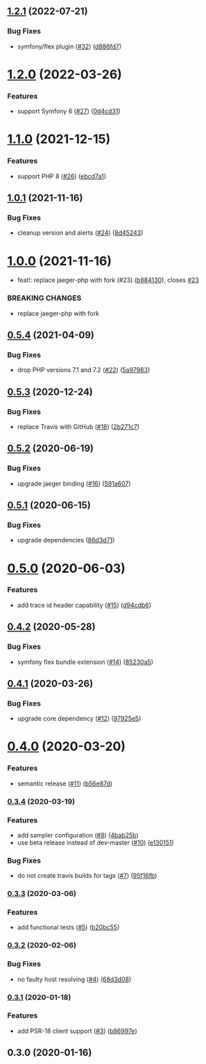 ## [1.2.1](https://github.com/auxmoney/OpentracingBundle-Jaeger/compare/v1.2.0...v1.2.1) (2022-07-21)


### Bug Fixes

* symfony/flex plugin ([#32](https://github.com/auxmoney/OpentracingBundle-Jaeger/issues/32)) ([d886fd7](https://github.com/auxmoney/OpentracingBundle-Jaeger/commit/d886fd75b39059b3f7bc9e21f5bd57e1bfab798c))

# [1.2.0](https://github.com/auxmoney/OpentracingBundle-Jaeger/compare/v1.1.0...v1.2.0) (2022-03-26)


### Features

* support Symfony 6 ([#27](https://github.com/auxmoney/OpentracingBundle-Jaeger/issues/27)) ([0d4cd31](https://github.com/auxmoney/OpentracingBundle-Jaeger/commit/0d4cd3152bddb9dafdf7b6c53528cb4ea8fc0cd5))

# [1.1.0](https://github.com/auxmoney/OpentracingBundle-Jaeger/compare/v1.0.1...v1.1.0) (2021-12-15)


### Features

* support PHP 8 ([#26](https://github.com/auxmoney/OpentracingBundle-Jaeger/issues/26)) ([ebcd7a1](https://github.com/auxmoney/OpentracingBundle-Jaeger/commit/ebcd7a15453aef9ad756c84d6784be5ae331b0de))

## [1.0.1](https://github.com/auxmoney/OpentracingBundle-Jaeger/compare/v1.0.0...v1.0.1) (2021-11-16)


### Bug Fixes

* cleanup version and alerts ([#24](https://github.com/auxmoney/OpentracingBundle-Jaeger/issues/24)) ([8d45243](https://github.com/auxmoney/OpentracingBundle-Jaeger/commit/8d4524360093651de5e4916be5d496f7d4c19dd7))

# [1.0.0](https://github.com/auxmoney/OpentracingBundle-Jaeger/compare/v0.5.4...v1.0.0) (2021-11-16)


* feat!: replace jaeger-php with fork (#23) ([b884130](https://github.com/auxmoney/OpentracingBundle-Jaeger/commit/b8841306fc5c49fd241a17c117f920b56ccbc815)), closes [#23](https://github.com/auxmoney/OpentracingBundle-Jaeger/issues/23)


### BREAKING CHANGES

* replace jaeger-php with fork

## [0.5.4](https://github.com/auxmoney/OpentracingBundle-Jaeger/compare/v0.5.3...v0.5.4) (2021-04-09)


### Bug Fixes

* drop PHP versions 7.1 and 7.2 ([#22](https://github.com/auxmoney/OpentracingBundle-Jaeger/issues/22)) ([5a97983](https://github.com/auxmoney/OpentracingBundle-Jaeger/commit/5a979832a4f2f1ea04c9bf67e7f147a3def7a478))

## [0.5.3](https://github.com/auxmoney/OpentracingBundle-Jaeger/compare/v0.5.2...v0.5.3) (2020-12-24)


### Bug Fixes

* replace Travis with GitHub ([#18](https://github.com/auxmoney/OpentracingBundle-Jaeger/issues/18)) ([2b271c7](https://github.com/auxmoney/OpentracingBundle-Jaeger/commit/2b271c785f9e9b557395b91570225c88981be426))

## [0.5.2](https://github.com/auxmoney/OpentracingBundle-Jaeger/compare/v0.5.1...v0.5.2) (2020-06-19)


### Bug Fixes

* upgrade jaeger binding ([#16](https://github.com/auxmoney/OpentracingBundle-Jaeger/issues/16)) ([591a607](https://github.com/auxmoney/OpentracingBundle-Jaeger/commit/591a60719f48da39845f5e243bd6f53e7b083cae))

## [0.5.1](https://github.com/auxmoney/OpentracingBundle-Jaeger/compare/v0.5.0...v0.5.1) (2020-06-15)


### Bug Fixes

* upgrade dependencies ([86d3d71](https://github.com/auxmoney/OpentracingBundle-Jaeger/commit/86d3d718b8a82f5eef43db96a617a0caf5f21b91))

# [0.5.0](https://github.com/auxmoney/OpentracingBundle-Jaeger/compare/v0.4.2...v0.5.0) (2020-06-03)


### Features

* add trace id header capability ([#15](https://github.com/auxmoney/OpentracingBundle-Jaeger/issues/15)) ([d94cdb6](https://github.com/auxmoney/OpentracingBundle-Jaeger/commit/d94cdb68080b7df614bd192ad981ec580c1fb106))

## [0.4.2](https://github.com/auxmoney/OpentracingBundle-Jaeger/compare/v0.4.1...v0.4.2) (2020-05-28)


### Bug Fixes

* symfony flex bundle extension ([#14](https://github.com/auxmoney/OpentracingBundle-Jaeger/issues/14)) ([85230a5](https://github.com/auxmoney/OpentracingBundle-Jaeger/commit/85230a5e928b2d33bb18bf92542e1c1647e93eac))

## [0.4.1](https://github.com/auxmoney/OpentracingBundle-Jaeger/compare/v0.4.0...v0.4.1) (2020-03-26)


### Bug Fixes

* upgrade core dependency ([#12](https://github.com/auxmoney/OpentracingBundle-Jaeger/issues/12)) ([97925e5](https://github.com/auxmoney/OpentracingBundle-Jaeger/commit/97925e578cdd5cff5608b7ef17729880d2ab51c5))

# [0.4.0](https://github.com/auxmoney/OpentracingBundle-Jaeger/compare/v0.3.4...v0.4.0) (2020-03-20)


### Features

* semantic release ([#11](https://github.com/auxmoney/OpentracingBundle-Jaeger/issues/11)) ([b56e87d](https://github.com/auxmoney/OpentracingBundle-Jaeger/commit/b56e87d89573e5a144aa25a331dd575053e4a393))

### [0.3.4](https://github.com/auxmoney/OpentracingBundle-Jaeger/compare/v0.3.3...v0.3.4) (2020-03-19)


### Features

* add sampler configuration ([#8](https://github.com/auxmoney/OpentracingBundle-Jaeger/issues/8)) ([4bab25b](https://github.com/auxmoney/OpentracingBundle-Jaeger/commit/4bab25bc74486055601ef7673c560e7c2d0086d8))
* use beta release instead of dev-master ([#10](https://github.com/auxmoney/OpentracingBundle-Jaeger/issues/10)) ([e130151](https://github.com/auxmoney/OpentracingBundle-Jaeger/commit/e13015151d28e3ca266fff0a89212bf60e39924a))


### Bug Fixes

* do not create travis builds for tags ([#7](https://github.com/auxmoney/OpentracingBundle-Jaeger/issues/7)) ([95f16fb](https://github.com/auxmoney/OpentracingBundle-Jaeger/commit/95f16fbe3621e110d467b827e07ab4508299a795))

### [0.3.3](https://github.com/auxmoney/OpentracingBundle-Jaeger/compare/v0.3.2...v0.3.3) (2020-03-06)


### Features

* add functional tests ([#5](https://github.com/auxmoney/OpentracingBundle-Jaeger/issues/5)) ([b20bc55](https://github.com/auxmoney/OpentracingBundle-Jaeger/commit/b20bc55c2e32ecc9ec9b646a89ed57504d98773e))

### [0.3.2](https://github.com/auxmoney/OpentracingBundle-jaeger/compare/v0.3.1...v0.3.2) (2020-02-06)


### Bug Fixes

* no faulty host resolving ([#4](https://github.com/auxmoney/OpentracingBundle-jaeger/issues/4)) ([68d3d08](https://github.com/auxmoney/OpentracingBundle-jaeger/commit/68d3d08a52b56d397cd90d02ac79fcaba71e3d49))

### [0.3.1](https://github.com/auxmoney/OpentracingBundle-Jaeger/compare/v0.3.0...v0.3.1) (2020-01-18)


### Features

* add PSR-18 client support ([#3](https://github.com/auxmoney/OpentracingBundle-Jaeger/issues/3)) ([b86997e](https://github.com/auxmoney/OpentracingBundle-Jaeger/commit/b86997e07cdfe28b9e7ca8852c3995591231eeca))

## 0.3.0 (2020-01-16)

